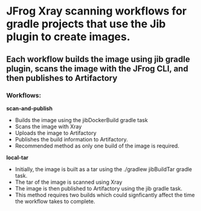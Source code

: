 <h1> JFrog Xray scanning workflows for gradle projects that use the Jib plugin to create images. </h1>


<h2> Each workflow builds the image using jib gradle plugin, scans the image with the JFrog CLI, and then publishes to Artifactory </h2>


<h3>Workflows:</h3>


<b> scan-and-publish  </b>  
* Builds the image using the jibDockerBuild gradle task
* Scans the image with Xray
* Uploads the image to Artifactory
* Publishes the build information to Artifactory.
* Recommended method as only one build of the image is required. 

<b> local-tar </b>
* Initially, the image is built as a tar using the ./gradlew jibBuildTar gradle task. 
* The tar of the image is scanned using Xray
* The image is then published to Artifactory using the jib gradle task.
* This method requires two builds which could signficantly affect the time the workflow takes to complete.
